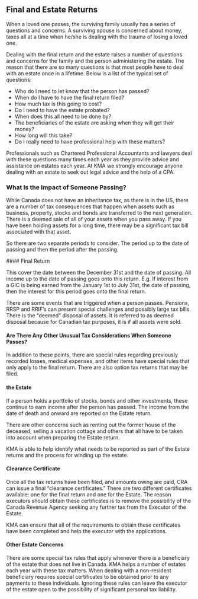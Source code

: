 ## Final and Estate Returns

When a loved one passes, the surviving family usually has a series of questions and concerns. A surviving spouse is concerned about money, taxes all at a time when he/she is dealing with the trauma of losing a loved one.

Dealing with the final return and the estate raises a number of questions and concerns for the family and the person administering the estate. The reason that there are so many questions is that most people have to deal with an estate once in a lifetime. Below is a list of the typical set of questions:

- Who do I need to let know that the person has passed?
- When do I have to have the final return filed?
- How much tax is this going to cost?
- Do I need to have the estate probated?
- When does this all need to be done by?
- The beneficiaries of the estate are asking when they will get their money?
- How long will this take?
- Do I really need to have professional help with these matters?

Professionals such as Chartered Professional Accountants and lawyers deal with these questions many times each year as they provide advice and assistance on estates each year. At KMA we strongly encourage anyone dealing with an estate to seek out legal advice and the help of a CPA.

### What Is the Impact of Someone Passing?

While Canada does not have an inheritance tax, as there is in the US, there are a number of tax consequences that happen when assets such as business, property, stocks and bonds are transferred to the next generation. There is a deemed sale of all of your assets when you pass away. If you have been holding assets for a long time, there may be a significant tax bill associated with that asset.

So there are two separate periods to consider. The period up to the date of passing and then the period after the passing.

<aside>
#### Final Return

This cover the date between the December 31st and the date of passing. All income up to the date of passing goes onto this return. E.g. If interest from a GIC is being earned from the January 1st to July 31st, the date of passing, then the interest for this period goes onto the final return.

There are some events that are triggered when a person passes. Pensions, RRSP and RRIF’s can present special challenges and possibly large tax bills. There is the “deemed” disposal of assets. It is referred to as deemed disposal because for Canadian tax purposes, it is if all assets were sold.

#### Are There Any Other Unusual Tax Considerations When Someone Passes?

In addition to these points, there are special rules regarding previously recorded losses, medical expenses, and other items have special rules that only apply to the final return. There are also option tax returns that may be filed.

#### the Estate

If a person holds a portfolio of stocks, bonds and other investments, these continue to earn income after the person has passed. The income from the date of death and onward are reported on the Estate return.

There are other concerns such as renting out the former house of the deceased, selling a vacation cottage and others that all have to be taken into account when preparing the Estate return.

KMA is able to help identify what needs to be reported as part of the Estate returns and the process for winding up the estate.

#### Clearance Certificate

Once all the tax returns have been filed, and amounts owing are paid, CRA can issue a final “clearance certificates.” There are two different certificates available: one for the final return and one for the Estate. The reason executors should obtain these certificates is to remove the possibility of the Canada Revenue Agency seeking any further tax from the Executor of the Estate.

KMA can ensure that all of the requirements to obtain these certificates have been completed and help the executor with the applications.

#### Other Estate Concerns

There are some special tax rules that apply whenever there is a beneficiary of the estate that does not live in Canada. KMA helps a number of estates each year with these tax matters. When dealing with a non-resident beneficiary requires special certificates to be obtained prior to any payments to these individuals. Ignoring these rules can leave the executor of the estate open to the possibility of significant personal tax liability.
</aside>
